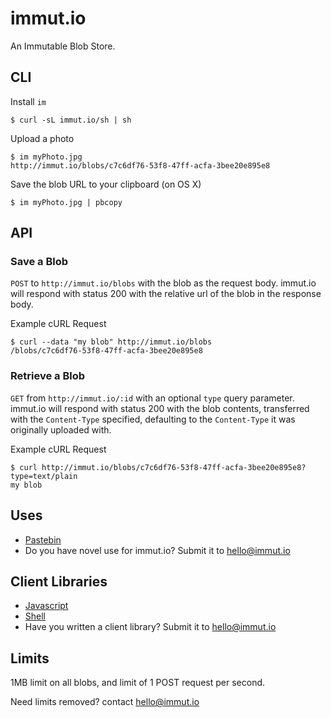 immut.io
========
An Immutable Blob Store.

CLI
---

Install `im`

```
$ curl -sL immut.io/sh | sh
```

Upload a photo

```
$ im myPhoto.jpg
http://immut.io/blobs/c7c6df76-53f8-47ff-acfa-3bee20e895e8
```

Save the blob URL to your clipboard (on OS X)

```
$ im myPhoto.jpg | pbcopy
```

API
---

### Save a Blob

`POST` to `http://immut.io/blobs` with the blob as the request body.
immut.io will respond with status 200 with the relative url of the blob
in the response body.

Example cURL Request

```
$ curl --data "my blob" http://immut.io/blobs
/blobs/c7c6df76-53f8-47ff-acfa-3bee20e895e8
```

### Retrieve a Blob

`GET` from `http://immut.io/:id` with an optional `type` query parameter.
immut.io will respond with status 200 with the blob contents, transferred
with the `Content-Type` specified, defaulting to the `Content-Type` it
was originally uploaded with.

Example cURL Request

```
$ curl http://immut.io/blobs/c7c6df76-53f8-47ff-acfa-3bee20e895e8?type=text/plain
my blob
```


Uses
----
- [Pastebin](http://immut.io/paste)
- Do you have novel use for immut.io? Submit it to hello@immut.io


Client Libraries
----------------

- [Javascript](http://github.com/immutio/immutio-js-client)
- [Shell](http://github.com/immutio/immutio-sh-client)
- Have you written a client library? Submit it to hello@immut.io



Limits
------

1MB limit on all blobs, and limit of 1 POST request per second.

Need limits removed? contact hello@immut.io
